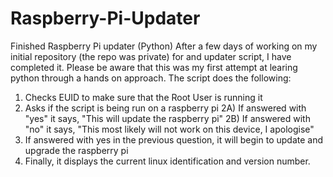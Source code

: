# Raspberry-Pi-Updater
Finished Raspberry Pi updater (Python)
After a few days of working on my initial repository (the repo was private) for and updater script, I have completed it. Please be aware that this was my first attempt at learing python through a hands on approach. The script does the following:

1) Checks EUID to make sure that the Root User is running it
2) Asks if the script is being run on a raspberry pi
  2A) If answered with "yes" it says, "This will update the raspberry pi"
  2B) If answered with "no" it says, "This most likely will not work on this device, I apologise"
3) If answered with yes in the previous question, it will begin to update and upgrade the raspberry pi
4) Finally, it displays the current linux identification and version number.
